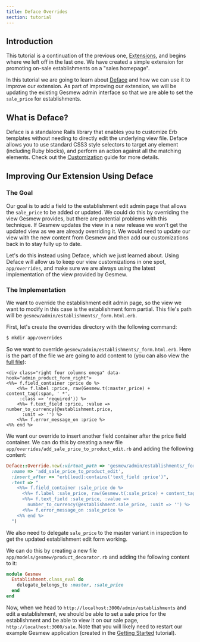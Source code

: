 ```yaml
---
title: Deface Overrides
section: tutorial
---
```


## Introduction

This tutorial is a continuation of the previous one, [Extensions](extensions_tutorial), and begins where we left off in the last one. We have created a simple extension for promoting on-sale establishments on a "sales homepage".

In this tutorial we are going to learn about [Deface](https://github.com/gesmew/deface) and how we can use it to improve our extension. As part of improving our extension, we will be updating the existing Gesmew admin interface so that we are able to set the `sale_price` for establishments.

## What is Deface?

Deface is a standalone Rails library that enables you to customize Erb templates
without needing to directly edit the underlying view file. Deface allows you to
use standard CSS3 style selectors to target any element (including Ruby blocks),
and perform an action against all the matching elements. Check out the
[Customization](view.html#using-deface) guide for more details.

## Improving Our Extension Using Deface

### The Goal

Our goal is to add a field to the establishment edit admin page that allows the `sale_price` to be added or updated. We could do this by overriding the view Gesmew provides, but there are potential problems with this technique. If Gesmew updates the view in a new release we won't get the updated view as we are already overriding it. We would need to update our view with the new content from Gesmew and then add our customizations back in to stay fully up to date.

Let's do this instead using Deface, which we just learned about. Using Deface will allow us to keep our view customizations in one spot, `app/overrides`, and make sure we are always using the latest implementation of the view provided by Gesmew.

### The Implementation

We want to override the establishment edit admin page, so the view we want to modify in this case is the establishment form partial. This file's path will be `gesmew/admin/establishments/_form.html.erb`.

First, let's create the overrides directory with the following command:

```bash
$ mkdir app/overrides
```

So we want to override `gesmew/admin/establishments/_form.html.erb`. Here is the part of the file we are going to add content to (you can also view the [full file](https://github.com/gesmew/gesmew/blob/master/backend/app/views/gesmew/admin/establishments/_form.html.erb)):

```erb
<div class="right four columns omega" data-hook="admin_product_form_right">
<%%= f.field_container :price do %>
    <%%= f.label :price, raw(Gesmew.t(:master_price) + content_tag(:span, ' *',
     :class => 'required')) %>
    <%%= f.text_field :price, :value => number_to_currency(@establishment.price,
      :unit => '') %>
    <%%= f.error_message_on :price %>
<%% end %>
```

We want our override to insert another field container after the price field container. We can do this by creating a new file `app/overrides/add_sale_price_to_product_edit.rb` and adding the following content:

```ruby
Deface::Override.new(:virtual_path => 'gesmew/admin/establishments/_form',
  :name => 'add_sale_price_to_product_edit',
  :insert_after => "erb[loud]:contains('text_field :price')",
  :text => "
    <%%= f.field_container :sale_price do %>
      <%%= f.label :sale_price, raw(Gesmew.t(:sale_price) + content_tag(:span, ' *')) %>
      <%%= f.text_field :sale_price, :value =>
        number_to_currency(@establishment.sale_price, :unit => '') %>
      <%%= f.error_message_on :sale_price %>
    <%% end %>
  ")
```

We also need to delegate `sale_price` to the master variant in inspection to get the
updated establishment edit form working.

We can do this by creating a new file `app/models/gesmew/product_decorator.rb` and adding the following content to it:

```ruby
module Gesmew
  Establishment.class_eval do
    delegate_belongs_to :master, :sale_price
  end
end
```

Now, when we head to `http://localhost:3000/admin/establishments` and edit a establishment, we should be able to set a sale price for the establishment and be able to view it on our sale page, `http://localhost:3000/sale`. Note that you will likely need to restart our example Gesmew application (created in the [Getting Started](getting_started_tutorial) tutorial).
